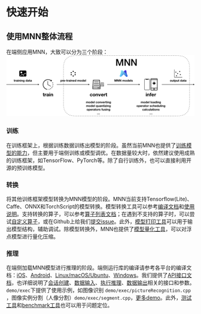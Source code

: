 # 快速开始

## 使用MNN整体流程
在端侧应用MNN，大致可以分为三个阶段：
![concept.png](../_static/images/start/concept.png)
### 训练
在训练框架上，根据训练数据训练出模型的阶段。虽然当前MNN也提供了[训练模型的能力](../train/expr.md)，但主要用于端侧训练或模型调优。在数据量较大时，依然建议使用成熟的训练框架，如TensorFlow、PyTorch等。除了自行训练外，也可以直接利用开源的预训练模型。
### 转换
将其他训练框架模型转换为MNN模型的阶段。MNN当前支持Tensorflow(Lite)、Caffe、ONNX和TorchScript的模型转换。模型转换工具可以参考[编译文档](../compile/tools.html#id2)和[使用说明](../tools/convert.md)。支持转换的算子，可以参考[算子列表文档](../tools/convert.html#id7)；在遇到不支持的算子时，可以尝试[自定义算子](../contribute/op.md)，或在Github上给我们[提交issue](https://github.com/alibaba/MNN/issues/74)。此外，[模型打印工具](../tools/convert.html#id8)可以用于输出模型结构，辅助调试。除模型转换外，MNN也提供了[模型量化工具](../tools/quant.md)，可以对浮点模型进行量化压缩。
### 推理
在端侧加载MNN模型进行推理的阶段。端侧运行库的编译请参考各平台的编译文档：[iOS](../compile/engine.html#ios)、[Android](../compile/engine.html#android)、[Linux/macOS/Ubuntu](../compile/engine.html#linux-macos)、[Windows](../compile/engine.html#windows)。我们提供了[API接口文档](https://github.com/alibaba/MNN/tree/master/doc/API)，也详细说明了[会话创建](../inference/session.html#id1)、[数据输入](../inference/session.html#id8)、[执行推理](../inference/session.html#id17)、[数据输出](../inference/session.html#id21)相关的接口和参数。`demo/exec`下提供了使用示例，如图像识别 `demo/exec/pictureRecognition.cpp` ，图像实例分割（人像分割）`demo/exec/segment.cpp`，[更多demo](demo.md)。此外，[测试工具](../tools/test.md)和[benchmark工具](../tools/benchmark.md)也可以用于问题定位。